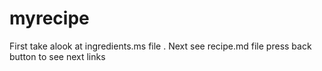  # myrecipe
 First take alook at ingredients.ms file .
Next see recipe.md file
press back button to see next links
